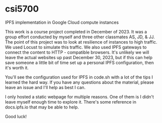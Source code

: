 # csi5700
IPFS implementation in Google Cloud compute instances

This work is a course project completed in December of 2023. It was a group effort conducted by myself and three other classmates AS, JD, & JJ. 
The point of this project was to look at resilience of instances to high traffic. We used Locust to simulate this traffic. 
We also used IPFS gateways to connect the content to HTTP - compatible browsers. 
It's unlikely we will leave the actual websites up past December 30, 2023, but if this can help save someone a little bit of time set up a personal IPFS configuration, then it's worth it. 

You'll see the configuration used for IPFS in code.sh with a lot of the tips I learned the hard way. If you have any questions about the material, please leave an issue and I'll help as best I can. 

I only hosted a static webpage for multiple reasons. One of them is I didn't leave myself enough time to explore it. There's some reference in docs.ipfs.io that may be able to help. 

Good luck!
